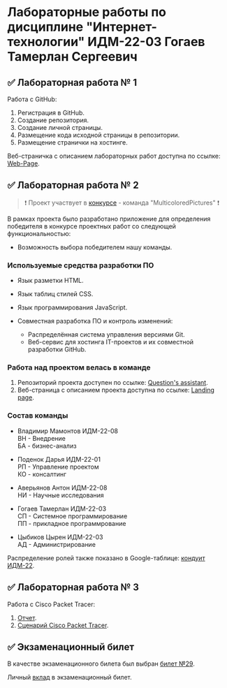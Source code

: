 # Лабораторные работы по дисциплине "Интернет-технологии" ИДМ-22-03 Гогаев Тамерлан Сергеевич

## ✅ Лабораторная работа № 1

Работа с GitHub:

1. Регистрация в GitHub.
2. Создание репозитория.
3. Создание личной страницы.
4. Размещение кода исходной страницы в репозитории.
5. Размещение странички на хостинге.

Веб-страничка с описанием лабораторных работ доступна по ссылке: [Web-Page](https://tsyreniao.github.io/inet/).

## ✅ Лабораторная работа № 2

> ❗ Проект участвует в [конкурсе](https://idmit.ru/) - команда "MulticoloredPictures" ❗

В рамках проекта было разработано приложение для определения победителя в конкурсе проектных работ со следующей функциональностью:
   * Возможность выбора победителем нашу команды. 
   
### Используемые средства разработки ПО
* Язык разметки HTML.
* Язык таблиц стилей CSS.
* Язык программирования JavaScript.

* Совместная разработка ПО и контроль изменений:
   + Распределённая система управления версиями Git.
   + Веб-сервис для хостинга IT-проектов и их совместной разработки GitHub.
   
### Работа над проектом велась в команде
1. Репозиторий проекта доступен по ссылке: [Question's assistant](https://github.com/Tsyreniao/IT_MulticoloredPictures).
2. Веб-страница с описанием проекта доступна по ссылке: [Landing page](https://tsyreniao.github.io/IT_MulticoloredPictures/).

### Состав команды
  * Владимир Мамонтов ИДМ-22-08  
    ВН - Внедрение  
    БА - бизнес-анализ  

  * Поденок Дарья ИДМ-22-01  
    РП - Управление проектом  
    КО - консалтинг  

  * Аверьянов Антон ИДМ-22-08  
    НИ - Научные исследования  

  * Гогаев Тамерлан ИДМ-22-03  
    СП - Системное программирование  
    ПП - прикладное программрование  

  * Цыбиков Цырен ИДМ-22-03  
    АД - Администрирование  

Распределение ролей также показано в Google-таблице: [кондуит ИДМ-22](https://docs.google.com/spreadsheets/d/1ypxgDUpNsaAK5PH90dTfGKdtDnWaeEDWfupEbDokN6A/edit#gid=1891559469).
   
## ✅ Лабораторная работа № 3
Работа с Cisco Packet Tracer:
1. [Отчет](https://github.com/mrgogatam/inet/blob/main/Гогаев_лаба_3.pdf).
2. [Сценарий Cisco Packet Tracer](https://github.com/mrgogatam/inet/blob/main/Сценарий%20для%20CPT%2C%20Гогаев_3_лаба.pka).

## ✅ Экзаменационный билет

В качестве экзаменационного билета был выбран [билет №29](https://github.com/stankin/inet-2022/wiki/exam29).

Личный [вклад](https://github.com/stankin/inet-2022/wiki/exam29/_compare/745e9de7839037e70f15e85c0416f342bdf32683...cd5e6d4e1ee95d0f2f0f301ed40018358790506c) в экзаменационный билет.


